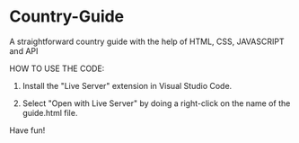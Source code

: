 # Country-Guide

A straightforward country guide with the help of HTML, CSS, JAVASCRIPT and API

HOW TO USE THE CODE:

1. Install the "Live Server" extension in Visual Studio Code.

2. Select "Open with Live Server" by doing a right-click on the name of the guide.html file.

Have fun!
